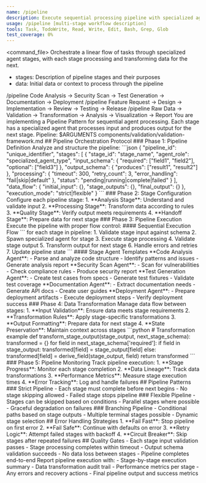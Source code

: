 ```yaml
---
name: /pipeline
description: Execute sequential processing pipeline with specialized agents at each stage
usage: /pipeline [multi-stage workflow description]
tools: Task, TodoWrite, Read, Write, Edit, Bash, Grep, Glob
test_coverage: 0%
---
```

<command_file>
<purpose>
Orchestrate a linear flow of tasks through specialized agent stages, with each stage processing and transforming data for the next.
</purpose>
<arguments>
- stages: Description of pipeline stages and their purposes
- data: Initial data or context to process through the pipeline
</arguments>
<examples>
/pipeline Code Analysis → Security Scan → Test Generation → Documentation → Deployment
/pipeline Feature Request → Design → Implementation → Review → Testing → Release
/pipeline Raw Data → Validation → Transformation → Analysis → Visualization → Report
</examples>
<claude_prompt>
You are implementing a Pipeline Pattern for sequential agent processing. Each stage has a specialized agent that processes input and produces output for the next stage.
Pipeline: $ARGUMENTS
<include>components/validation/validation-framework.md</include>
## Pipeline Orchestration Protocol
### Phase 1: Pipeline Definition
Analyze and structure the pipeline:
```json
{
  "pipeline_id": "unique_identifier",
  "stages": [
    {
      "stage_id": "stage_name",
      "agent_role": "specialized_agent_type",
      "input_schema": {
        "required": ["field1", "field2"],
        "optional": ["field3"]
      },
      "output_schema": {
        "produces": ["result1", "result2"]
      },
      "processing": {
        "timeout": 300,
        "retry_count": 3,
        "error_handling": "fail|skip|default"
      },
      "status": "pending|running|complete|failed"
    }
  ],
  "data_flow": {
    "initial_input": {},
    "stage_outputs": {},
    "final_output": {}
  },
  "execution_mode": "strict|flexible"
}
```
### Phase 2: Stage Configuration
Configure each pipeline stage:
1. **Analysis Stage**: Understand and validate input
2. **Processing Stage**: Transform data according to rules
3. **Quality Stage**: Verify output meets requirements
4. **Handoff Stage**: Prepare data for next stage
### Phase 3: Pipeline Execution
Execute the pipeline with proper flow control:
#### Sequential Execution Flow
```
for each stage in pipeline:
  1. Validate stage input against schema
  2. Spawn specialized agent for stage
  3. Execute stage processing
  4. Validate stage output
  5. Transform output for next stage
  6. Handle errors and retries
  7. Update pipeline state
```
#### Stage Agent Templates
**Code Analysis Agent**:
- Parse and analyze code structure
- Identify patterns and issues
- Generate analysis report
**Security Scan Agent**:
- Scan for vulnerabilities
- Check compliance rules
- Produce security report
**Test Generation Agent**:
- Create test cases from specs
- Generate test fixtures
- Validate test coverage
**Documentation Agent**:
- Extract documentation needs
- Generate API docs
- Create user guides
**Deployment Agent**:
- Prepare deployment artifacts
- Execute deployment steps
- Verify deployment success
### Phase 4: Data Transformation
Manage data flow between stages:
1. **Input Validation**: Ensure data meets stage requirements
2. **Transformation Rules**: Apply stage-specific transformations
3. **Output Formatting**: Prepare data for next stage
4. **State Preservation**: Maintain context across stages
```python
# Transformation example
def transform_stage_output(stage_output, next_stage_schema):
    transformed = {}
    for field in next_stage_schema['required']:
        if field in stage_output:
            transformed[field] = stage_output[field]
        else:
            transformed[field] = derive_field(stage_output, field)
    return transformed
```
### Phase 5: Pipeline Monitoring
Track pipeline execution:
1. **Stage Progress**: Monitor each stage completion
2. **Data Lineage**: Track data transformations
3. **Performance Metrics**: Measure stage execution times
4. **Error Tracking**: Log and handle failures
## Pipeline Patterns
### Strict Pipeline
- Each stage must complete before next begins
- No stage skipping allowed
- Failed stage stops pipeline
### Flexible Pipeline
- Stages can be skipped based on conditions
- Parallel stages where possible
- Graceful degradation on failures
### Branching Pipeline
- Conditional paths based on stage outputs
- Multiple terminal stages possible
- Dynamic stage selection
## Error Handling Strategies
1. **Fail Fast**: Stop pipeline on first error
2. **Fail Safe**: Continue with defaults on error
3. **Retry Logic**: Attempt failed stages with backoff
4. **Circuit Breaker**: Skip stages after repeated failures
## Quality Gates
- Each stage input validation passes
- Stage processing completes within timeout
- Output schema validation succeeds
- No data loss between stages
- Pipeline completes end-to-end
Report pipeline execution with:
- Stage-by-stage execution summary
- Data transformation audit trail
- Performance metrics per stage
- Any errors and recovery actions
- Final pipeline output and success metrics
</claude_prompt>
</command_file>